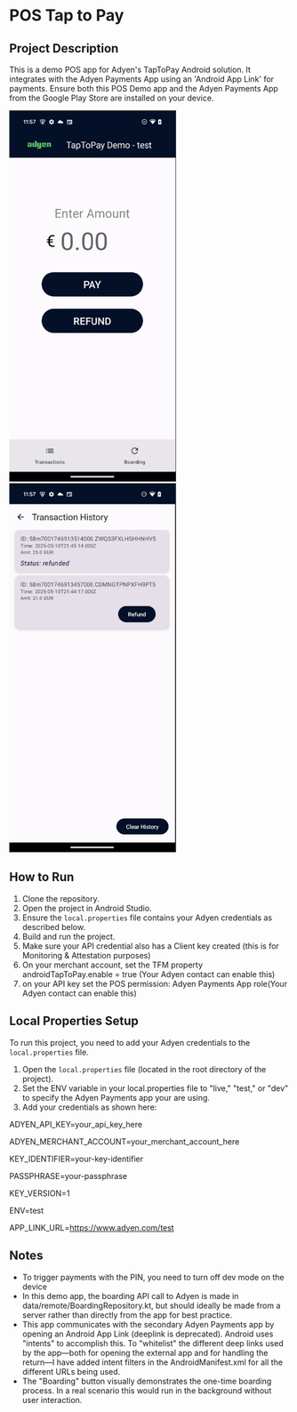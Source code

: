 # POS Tap to Pay
## Project Description

This is a demo POS app for Adyen's TapToPay Android solution. It integrates with the Adyen Payments App using an 'Android App Link' for payments. Ensure both this POS Demo app and the Adyen Payments App from the Google Play Store are installed on your device.

<img src="images/t2p-home-light.png" alt="App Screenshot" width="300" style="padding-right: 100px;"/> <img src="images/t2p-transactions-light.png" alt="App Screenshot" width="300"/>

## How to Run

1. Clone the repository.
2. Open the project in Android Studio.
3. Ensure the `local.properties` file contains your Adyen credentials as described below.
4. Build and run the project.
5. Make sure your API credential also has a Client key created (this is for Monitoring & Attestation purposes)
6. On your merchant account, set the TFM property androidTapToPay.enable = true (Your Adyen contact can enable this)
7. on your API key set the POS permission: Adyen Payments App role(Your Adyen contact can enable this)

## Local Properties Setup

To run this project, you need to add your Adyen credentials to the `local.properties` file.

1. Open the `local.properties` file (located in the root directory of the project).
2. Set the ENV variable in your local.properties file to "live," "test," or "dev" to specify the Adyen Payments app your are using.
3. Add your credentials as shown here:

ADYEN_API_KEY=your_api_key_here

ADYEN_MERCHANT_ACCOUNT=your_merchant_account_here

KEY_IDENTIFIER=your-key-identifier

PASSPHRASE=your-passphrase

KEY_VERSION=1

ENV=test

APP_LINK_URL=https://www.adyen.com/test

## Notes
- To trigger payments with the PIN, you need to turn off dev mode on the device
- In this demo app, the boarding API call to Adyen is made in data/remote/BoardingRepository.kt, but should ideally be made from a server rather than directly from the app for best practice.
- This app communicates with the secondary Adyen Payments app by opening an Android App Link (deeplink is deprecated). Android uses "intents" to accomplish this. To "whitelist" the different deep links used by the app—both for opening the external app and for handling the return—I have added intent filters in the AndroidManifest.xml for all the different URLs being used. 
- The "Boarding" button visually demonstrates the one-time boarding process. In a real scenario this would run in the background without user interaction.

